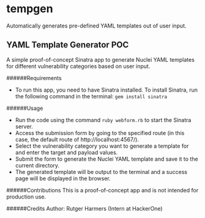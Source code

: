 # tempgen
Automatically generates pre-defined YAML templates out of user input.  

## YAML Template Generator POC
A simple proof-of-concept Sinatra app to generate Nuclei YAML templates for different vulnerability categories based on user input.

######Requirements
- To run this app, you need to have Sinatra installed. To install Sinatra, run the following command in the terminal:
```gem install sinatra```

######Usage
- Run the code using the command ```ruby webform.rb``` to start the Sinatra server.
- Access the submission form by going to the specified route (in this case, the default route of http://localhost:4567/).
- Select the vulnerability category you want to generate a template for and enter the target and payload values.
- Submit the form to generate the Nuclei YAML template and save it to the current directory.
- The generated template will be output to the terminal and a success page will be displayed in the browser.

######Contributions
This is a proof-of-concept app and is not intended for production use.

######Credits
Author: Rutger Harmers (Intern at HackerOne)
